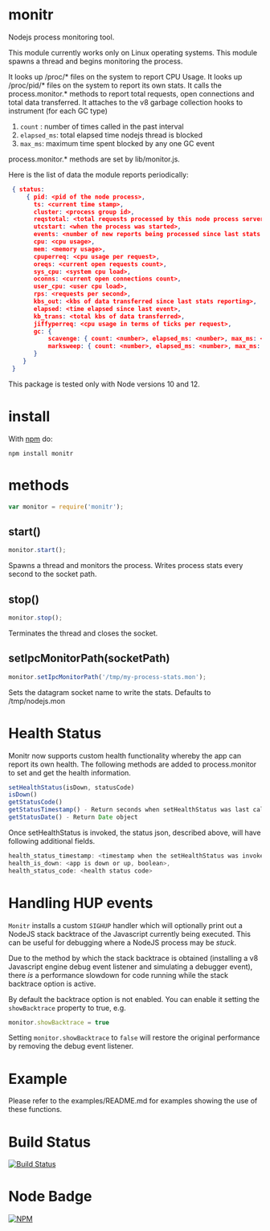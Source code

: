 # monitr

Nodejs process monitoring tool. 

This module currently works only on Linux operating systems.
This module spawns a thread and begins monitoring the process. 

It looks up /proc/* files on the system to report CPU Usage.
It looks up /proc/pid/* files on the system to report its own stats.
It calls the process.monitor.* methods to report total requests, open connections and total
data transferred.
It attaches to the v8 garbage collection hooks to instrument (for each GC type)
1.  `count` : number of times called in the past interval
2.  `elapsed_ms`: total elapsed time nodejs thread is blocked
3.  `max_ms`:  maximum time spent blocked by any one GC event

process.monitor.* methods are set by lib/monitor.js.

Here is the list of data the module reports periodically:
```JSON
 { status: 
     { pid: <pid of the node process>,
       ts: <current time stamp>,
       cluster: <process group id>,
       reqstotal: <total requests processed by this node process server>,
       utcstart: <when the process was started>,
       events: <number of new reports being processed since last stats reporting>,,
       cpu: <cpu usage>,
       mem: <memory usage>,
       cpuperreq: <cpu usage per request>,
       oreqs: <current open requests count>,
       sys_cpu: <system cpu load>,
       oconns: <current open connections count>,
       user_cpu: <user cpu load>,
       rps: <requests per second>,
       kbs_out: <kbs of data transferred since last stats reporting>,
       elapsed: <time elapsed since last event>,
       kb_trans: <total kbs of data transferred>,
       jiffyperreq: <cpu usage in terms of ticks per request>,
       gc: {
           scavenge: { count: <number>, elapsed_ms: <number>, max_ms: <number> },
           marksweep: { count: <number>, elapsed_ms: <number>, max_ms: <number> }
       }
    }
 }
```


This package is tested only with Node versions 10 and 12.


# install

With [npm](http://npmjs.org) do:

```
npm install monitr
```

# methods
```js
var monitor = require('monitr');
```

## start()

```js
monitor.start();
```
Spawns a thread and monitors the process. Writes process stats every second to the socket path.

## stop()
```js
monitor.stop();
```
Terminates the thread and closes the socket.

## setIpcMonitorPath(socketPath)
```js
monitor.setIpcMonitorPath('/tmp/my-process-stats.mon');
```
Sets the datagram socket name to write the stats. Defaults to /tmp/nodejs.mon

# Health Status
Monitr now supports custom health functionality whereby the app can report its own health.
The following methods are added to process.monitor to set and get the health information.
```js
setHealthStatus(isDown, statusCode)
isDown()
getStatusCode()
getStatusTimestamp() - Return seconds when setHealthStatus was last called
getStatusDate() - Return Date object
```
Once setHealthStatus is invoked, the status json, described above, will have following additional fields.
```js
health_status_timestamp: <timestamp when the setHealthStatus was invoked, in sec>,
health_is_down: <app is down or up, boolean>,
health_status_code: <health status code>
```

# Handling HUP events

`Monitr` installs a custom `SIGHUP` handler which will optionally
print out a NodeJS stack backtrace of the Javascript currently being
executed.  This can be useful for debugging where a NodeJS process may
be _stuck_.

Due to the method by which the stack backtrace is
obtained (installing a v8 Javascript engine debug event listener and
simulating a debugger event), there _is_ a performance slowdown for
code running while the stack backtrace option is active.

By default the backtrace option is not enabled.  You can enable it
setting the `showBacktrace` property to true, e.g.

```js
monitor.showBacktrace = true
```

Setting `monitor.showBacktrace` to `false` will restore the original
performance by removing the debug event listener.

# Example

Please refer to the examples/README.md for examples showing the use of these functions.

# Build Status

[![Build Status](https://secure.travis-ci.org/yahoo/monitr.png?branch=master)](http://travis-ci.org/yahoo/monitr)

# Node Badge

[![NPM](https://nodei.co/npm/monitr.png)](https://nodei.co/npm/monitr/)

